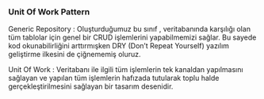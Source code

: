 ### Unit Of Work Pattern
Generic Repository : Oluşturduğumuz bu sınıf , veritabanında karşılığı olan tüm tablolar için genel bir CRUD işlemlerini yapabilmemizi sağlar. Bu sayede kod okunabilirliğini arttırmışken DRY (Don’t Repeat Yourself) yazılım geliştirme ilkesini de çiğnememiş oluruz.

Unit Of Work : Veritabanı ile ilgili tüm işlemlerin tek kanaldan yapılmasını sağlayan ve yapılan tüm işlemlerin hafızada tutularak toplu halde gerçekleştirilmesini sağlayan bir tasarım desenidir.
